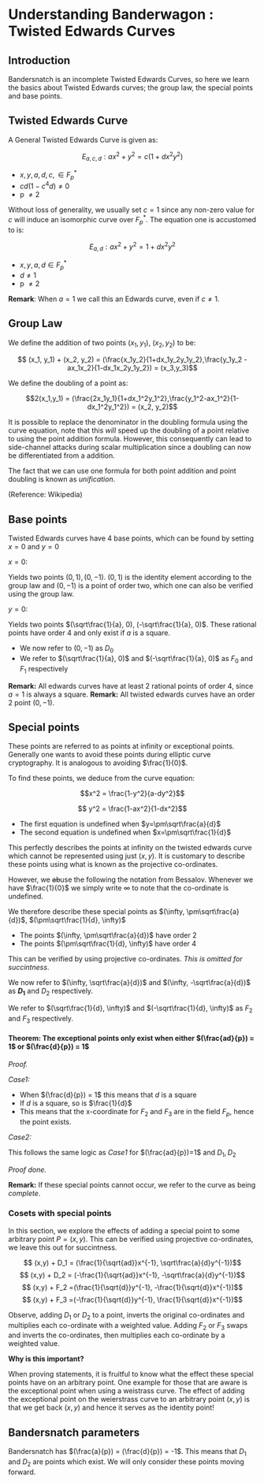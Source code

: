 # Understanding Banderwagon : Twisted Edwards Curves

## Introduction

Bandersnatch is an incomplete Twisted Edwards Curves, so here we learn the basics about Twisted Edwards curves; the group law, the special points and base points.

## Twisted Edwards Curve

A General Twisted Edwards Curve is given as:

$$ E_{a,c, d} : ax^2 + y^2 = c(1 + dx^2y^2)$$

- $x, y, a, d, c, \in F_p^*$
- $cd(1 - c^4d) \neq 0$
- p $\neq 2$

Without loss of generality, we usually set $c=1$ since any non-zero value for $c$ will induce an isomorphic curve over $F_p^*$. The equation one is accustomed to is:

$$ E_{a,d} : ax^2 + y^2 = 1 + dx^2y^2$$

- $x, y, a, d \in F_p^*$
- $d \neq 1$
- p $\neq 2$

**Remark**: When $a=1$ we call this an Edwards curve, even if $c \neq 1$.

## Group Law

We define the addition of two points $(x_1,y_1)$, $(x_2, y_2)$ to be:

$$ (x_1, y_1) + (x_2, y_2) = (\frac{x_1y_2}{1+dx_1y_2y_1y_2},\frac{y_1y_2 - ax_1x_2}{1-dx_1x_2y_1y_2}) = (x_3,y_3)$$

We define the doubling of a point as:

$$2(x_1,y_1) = (\frac{2x_1y_1}{1+dx_1^2y_1^2},\frac{y_1^2-ax_1^2}{1-dx_1^2y_1^2}) = (x_2, y_2)$$

It is possible to replace the denominator in the doubling formula using the curve equation, note that this _will_ speed up the doubling of a point relative to using the point addition formula. However, this consequently can lead to side-channel attacks during scalar multiplication since a doubling can now be differentiated from a addition.

The fact that we can use one formula for both point addition and point doubling is known as _unification_.

(Reference: Wikipedia)

## Base points

Twisted Edwards curves have 4 base points, which can be found by setting $x=0$ and $y=0$

$x=0$:

Yields two points $(0,1), (0,-1)$. $(0,1)$ is the identity element according to the group law and $(0,-1)$ is a point of order two, which one can also be verified using the group law.

$y=0$:

Yields two points $(\sqrt\frac{1}{a}, 0), (-\sqrt\frac{1}{a}, 0)$. These rational points have order 4 and only exist if $a$ is a square.

- We now refer to $(0,-1)$ as $D_0$
- We refer to $(\sqrt\frac{1}{a}, 0)$ and $(-\sqrt\frac{1}{a}, 0)$ as $F_0$ and $F_1$ respectively

**Remark:** All edwards curves have at least 2 rational points of order 4, since $a=1$ is always a square.
**Remark:** All twisted edwards curves have an order 2 point $(0,-1)$.

## Special points

These points are referred to as points at infinity or exceptional points. Generally one wants to avoid these points during elliptic curve cryptography. It is analogous to avoiding $\frac{1}{0}$.

To find these points, we deduce from the curve equation:

$$x^2 = \frac{1-y^2}{a-dy^2}$$

$$ y^2 = \frac{1-ax^2}{1-dx^2}$$

- The first equation is undefined when $y=\pm\sqrt\frac{a}{d}$
- The second equation is undefined when $x=\pm\sqrt\frac{1}{d}$

This perfectly describes the points at infinity on the twisted edwards curve which cannot be represented using just $(x,y)$. It is customary to describe these points using what is known as the projective co-ordinates.

However, we ~~ab~~use the following the notation from Bessalov. Whenever we have $\frac{1}{0}$ we simply write $\infty$ to note that the co-ordinate is undefined.

We therefore describe these special points as $(\infty, \pm\sqrt\frac{a}{d})$, $(\pm\sqrt\frac{1}{d}, \infty)$

- The points $(\infty, \pm\sqrt\frac{a}{d})$ have order 2
- The points $(\pm\sqrt\frac{1}{d}, \infty)$ have order 4

This can be verified by using projective co-ordinates. _This is omitted for succintness_.

We now refer to $(\infty, \sqrt\frac{a}{d})$ and $(\infty, -\sqrt\frac{a}{d})$ as **$D_1$** and $D_2$ respectively.

We refer to $(\sqrt\frac{1}{d}, \infty)$ and $(-\sqrt\frac{1}{d}, \infty)$ as $F_2$ and $F_3$ respectively.

#### Theorem: The exceptional points only exist when either $(\frac{ad}{p}) = 1$ or $(\frac{d}{p}) = 1$

*Proof.*

*Case1:*

- When $(\frac{d}{p}) = 1$ this means that $d$ is a square
- If $d$ is a square, so is $\frac{1}{d}$
- This means that the x-coordinate for $F_2$ and $F_3$ are in the field $F_p$, hence the point exists.

*Case2:*

This follows the same logic as _Case1_ for $(\frac{ad}{p})=1$ and $D_1, D_2$

*Proof done.*

**Remark:** If these special points cannot occur, we refer to the curve as being _complete_.

### Cosets with special points

In this section, we explore the effects of adding a special point to some arbitrary point $P = (x,y)$. This can be verified using projective co-ordinates, we leave this out for succintness.

$$ (x,y) + D_1 = (\frac{1}{\sqrt{ad}}x^{-1}, \sqrt\frac{a}{d}y^{-1})$$
$$ (x,y) + D_2 = (-\frac{1}{\sqrt{ad}}x^{-1}, -\sqrt\frac{a}{d}y^{-1})$$
$$ (x,y) + F_2 =(\frac{1}{\sqrt{d}}y^{-1}, -\frac{1}{\sqrt{d}}x^{-1})$$
$$ (x,y) + F_3 =(-\frac{1}{\sqrt{d}}y^{-1}, \frac{1}{\sqrt{d}}x^{-1})$$

Observe, adding $D_1$ or $D_2$ to a point, inverts the original co-ordinates and multiplies each co-ordinate with a weighted value. Adding $F_2$ or $F_3$ swaps and inverts the co-ordinates, then multiplies each co-ordinate by a weighted value.

**Why is this important?**

When proving statements, it is fruitful to know what the effect these special points have on an arbitrary point. One example for those that are aware is the exceptional point when using a weistrass curve. The effect of adding the exceptional point on the weierstrass curve to an arbitrary point $(x,y)$ is that we get back $(x,y)$ and hence it serves as the identity point!

## Bandersnatch parameters

Bandersnatch has $(\frac{a}{p}) = (\frac{d}{p}) = -1$. This means that $D_1$ and $D_2$ are points which exist. We will only consider these points moving forward.
